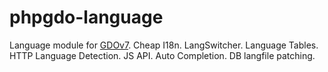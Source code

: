 # phpgdo-language

Language module for
[GDOv7](https://github.com/gizmore/phpgdo).
Cheap I18n.
LangSwitcher.
Language Tables.
HTTP Language Detection.
JS API.
Auto Completion.
DB langfile patching.
